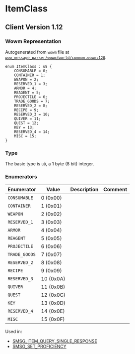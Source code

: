 # ItemClass

## Client Version 1.12

### Wowm Representation

Autogenerated from `wowm` file at [`wow_message_parser/wowm/world/common.wowm:120`](https://github.com/gtker/wow_messages/tree/main/wow_message_parser/wowm/world/common.wowm#L120).

```rust,ignore
enum ItemClass : u8 {
    CONSUMABLE = 0;
    CONTAINER = 1;
    WEAPON = 2;
    RESERVED_1 = 3;
    ARMOR = 4;
    REAGENT = 5;
    PROJECTILE = 6;
    TRADE_GOODS = 7;
    RESERVED_2 = 8;
    RECIPE = 9;
    RESERVED_3 = 10;
    QUIVER = 11;
    QUEST = 12;
    KEY = 13;
    RESERVED_4 = 14;
    MISC = 15;
}
```
### Type
The basic type is `u8`, a 1 byte (8 bit) integer.
### Enumerators
| Enumerator | Value  | Description | Comment |
| --------- | -------- | ----------- | ------- |
| `CONSUMABLE` | 0 (0x00) |  |  |
| `CONTAINER` | 1 (0x01) |  |  |
| `WEAPON` | 2 (0x02) |  |  |
| `RESERVED_1` | 3 (0x03) |  |  |
| `ARMOR` | 4 (0x04) |  |  |
| `REAGENT` | 5 (0x05) |  |  |
| `PROJECTILE` | 6 (0x06) |  |  |
| `TRADE_GOODS` | 7 (0x07) |  |  |
| `RESERVED_2` | 8 (0x08) |  |  |
| `RECIPE` | 9 (0x09) |  |  |
| `RESERVED_3` | 10 (0x0A) |  |  |
| `QUIVER` | 11 (0x0B) |  |  |
| `QUEST` | 12 (0x0C) |  |  |
| `KEY` | 13 (0x0D) |  |  |
| `RESERVED_4` | 14 (0x0E) |  |  |
| `MISC` | 15 (0x0F) |  |  |

Used in:
* [SMSG_ITEM_QUERY_SINGLE_RESPONSE](smsg_item_query_single_response.md)
* [SMSG_SET_PROFICIENCY](smsg_set_proficiency.md)
